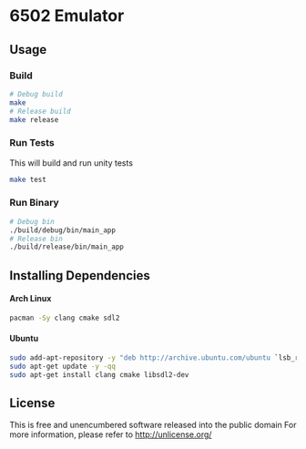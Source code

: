 # 6502 Emulator

## Usage

### Build

```bash
# Debug build
make 
# Release build
make release
```

### Run Tests
This will build and run unity tests

```bash
make test
```

### Run Binary

```bash
# Debug bin
./build/debug/bin/main_app
# Release bin
./build/release/bin/main_app
```

## Installing Dependencies

#### Arch Linux
```bash
pacman -Sy clang cmake sdl2
```

#### Ubuntu
```bash
sudo add-apt-repository -y "deb http://archive.ubuntu.com/ubuntu `lsb_release -sc` main universe restricted multiverse"
sudo apt-get update -y -qq
sudo apt-get install clang cmake libsdl2-dev
```

## License
This is free and unencumbered software released into the public domain
For more information, please refer to <http://unlicense.org/>
